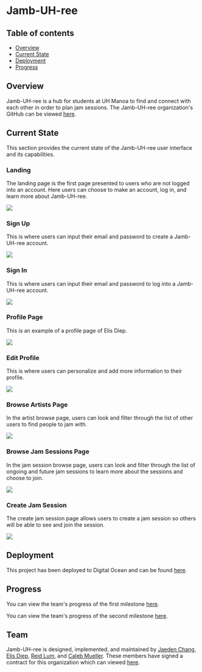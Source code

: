
# Jamb-UH-ree

## Table of contents

* [Overview](#overview)
* [Current State](#current-state)
* [Deployment](#deployment)
* [Progress](#progress)

## Overview

Jamb-UH-ree is a hub for students at UH Manoa to find and connect with each other in order to plan jam sessions. The Jamb-UH-ree organization's GitHub can be viewed <a href="https://github.com/jamb-uh-ree">here</a>.

## Current State

This section provides the current state of the Jamb-UH-ree user interface and its capabilities.

### Landing

The landing page is the first page presented to users who are not logged into an account. Here users can choose to make an account, log in, and learn more about Jamb-UH-ree.

![](images/m1landing.png)

### Sign Up

This is where users can input their email and password to create a Jamb-UH-ree account.

![](images/m1signup.png)

### Sign In

This is where users can input their email and password to log into a Jamb-UH-ree account.

![](images/m1signin.png)

### Profile Page

This is an example of a profile page of Elis Diep.

![](images/m1profile.png)

### Edit Profile

This is where users can personalize and add more information to their profile.

![](images/m1edit.png)

### Browse Artists Page

In the artist browse page, users can look and filter through the list of other users to find people to jam with.

![](images/m1browsea.png)

### Browse Jam Sessions Page

In the jam session browse page, users can look and filter through the list of ongoing and future jam sessions to learn more about the sessions and choose to join.

![](images/m1browsej.png)

### Create Jam Session

The create jam session page allows users to create a jam session so others will be able to see and join the session.

![](images/m1createjam.png)


## Deployment

This project has been deployed to Digital Ocean and can be found <a href="http://165.232.106.39/">here</a>.


## Progress

You can view the team's progress of the first milestone <a href="https://github.com/orgs/jamb-uh-ree/projects/1/views/1?layout=board">here</a>.

You can view the team's progress of the second milestone <a href="https://github.com/orgs/jamb-uh-ree/projects/3/views/1?layout=board">here</a>.


## Team

Jamb-UH-ree is designed, implemented, and maintained by [Jaeden Chang](https://jaedench.github.io/), [Elis Diep](https://elisdiep.github.io/), [Reid Lum](https://reidlum.github.io/), and [Caleb Mueller](https://calebmueller-uh.github.io/). These members have signed a contract for this organization which can viewed <a href="https://docs.google.com/document/d/1RjHlU3JCVSA35spR8NsnANxm8wTX9YFo0xGyXEpNkgY/edit?usp=sharing">here</a>.
